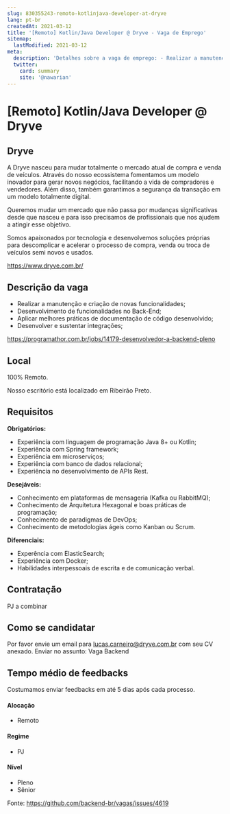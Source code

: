 ```yaml
---
slug: 830355243-remoto-kotlinjava-developer-at-dryve
lang: pt-br
createdAt: 2021-03-12
title: '[Remoto] Kotlin/Java Developer @ Dryve - Vaga de Emprego'
sitemap:
  lastModified: 2021-03-12
meta:
  description: 'Detalhes sobre a vaga de emprego: - Realizar a manutenção e criação de novas funcionalidades; - Desenvolvimento de funcionalidades no Back-End; - Aplicar melhores práticas de documentação de código desenvolvido; - Desenvolver e sustentar integrações; https://programathor.com.br/jobs/14179-desenvolvedor-a-backend-pleno'
  twitter:
    card: summary
    site: '@nawarian'
---
```


# [Remoto] Kotlin/Java Developer @ Dryve

## Dryve

 A Dryve nasceu para mudar totalmente o mercado atual de compra e venda de veículos. Através do nosso ecossistema fomentamos um modelo inovador para gerar novos negócios, facilitando a vida de compradores e vendedores. Além disso, também garantimos a segurança da transação em um modelo totalmente digital.

Queremos mudar um mercado que não passa por mudanças significativas desde que nasceu e para isso precisamos de profissionais que nos ajudem a atingir esse objetivo.

Somos apaixonados por tecnologia e desenvolvemos soluções próprias para descomplicar e acelerar o processo de compra, venda ou troca de veículos semi novos e usados.

https://www.dryve.com.br/

## Descrição da vaga

- Realizar a manutenção e criação de novas funcionalidades;
- Desenvolvimento de funcionalidades no Back-End;
- Aplicar melhores práticas de documentação de código desenvolvido;
- Desenvolver e sustentar integrações;

https://programathor.com.br/jobs/14179-desenvolvedor-a-backend-pleno

## Local

100% Remoto. 

Nosso escritório está localizado em Ribeirão Preto.

## Requisitos

**Obrigatórios:**
- Experiência com linguagem de programação Java 8+ ou Kotlin;
- Experiência com Spring framework;
- Experiência em microserviços;
- Experiência com banco de dados relacional;
- Experiência no desenvolvimento de APIs Rest.

**Desejáveis:**
- Conhecimento em plataformas de mensageria (Kafka ou RabbitMQ);
- Conhecimento de Arquitetura Hexagonal e boas práticas de programação;
- Conhecimento de paradigmas de DevOps;
- Conhecimento de metodologias ágeis como Kanban ou Scrum.

**Diferenciais:**
- Experência com ElasticSearch;
- Experiência com Docker;
- Habilidades interpessoais de escrita e de comunicação verbal.

## Contratação

PJ a combinar

## Como se candidatar

Por favor envie um email para lucas.carneiro@dryve.com.br com seu CV anexado.
Enviar no assunto: Vaga Backend

## Tempo médio de feedbacks

Costumamos enviar feedbacks em até 5 dias após cada processo.

#### Alocação
- Remoto

#### Regime
- PJ

#### Nível
- Pleno
- Sênior




Fonte: https://github.com/backend-br/vagas/issues/4619